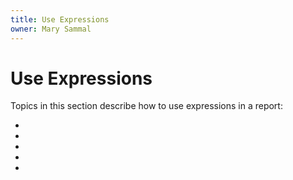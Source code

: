 ```yaml
---
title: Use Expressions
owner: Mary Sammal
---
```

# Use Expressions

Topics in this section describe how to use expressions in a report:

* [](xref:403357)
* [](xref:120104)
* [](xref:403363)
* [](xref:403372)
* [](xref:119236)
